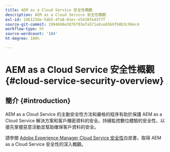 ```yaml
---
title: AEM as a Cloud Service 安全性概觀
description: AEM as a Cloud Service 安全性概觀
exl-id: 19b123de-5db5-4fa8-81ec-e5438fed3f7f
source-git-commit: 1994b90e3876f03efa571a9ce65b9fb8b3c90ec4
workflow-type: ht
source-wordcount: '104'
ht-degree: 100%

---
```


# AEM as a Cloud Service 安全性概觀 {#cloud-service-security-overview}

## 簡介 {#introduction}

AEM as a Cloud Service 的主動安全性方法和嚴格的程序有助於保護 AEM as a Cloud Service 解決方案和客戶機密資料的安全。持續監控數位體驗的安全性，以搶先掌握惡意活動並幫助確保客戶資料的安全。

請參閱 [Adobe Experience Manager Cloud Service 安全性](https://www.adobe.com/content/dam/cc/en/security/pdfs/AEMCloudService_Security_Overview.pdf)白皮書，取得 AEM as a Cloud Service 安全性的深入概觀。
